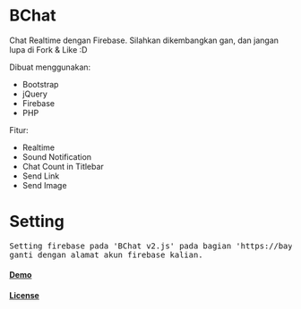 # BChat
Chat Realtime dengan Firebase. Silahkan dikembangkan gan, dan jangan lupa di Fork & Like :D

Dibuat menggunakan:
- Bootstrap
- jQuery
- Firebase
- PHP

Fitur:
- Realtime
- Sound Notification
- Chat Count in Titlebar
- Send Link
- Send Image

<h1>Setting</h1>

<pre>
Setting firebase pada 'BChat v2.js' pada bagian 'https://baychat-548c8.firebaseio.com/' 
ganti dengan alamat akun firebase kalian.
</pre>

<a href="http://chat.bayyu.me" target="_blank"><h4>Demo</h4></a>
<a href="https://github.com/MuhBayu/BChat/blob/master/LICENSE" target="_blank"><h4>License</h4></a>
